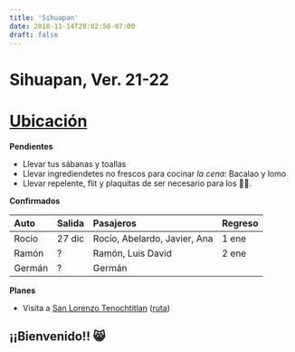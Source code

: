 ```yaml
---
title: 'Sihuapan'
date: 2018-11-14T20:02:50-07:00
draft: false
---
```


# Sihuapan, Ver. 21-22

# [Ubicación](https://www.google.com/maps/place/Memelas+Sihuapan,+Centro,+95810+Sihuapan,+Ver./@18.4362379,-95.175912,17z/data=!4m2!3m1!1s0x85c273cf1483240b:0xd6fca634447fea48?force=pwa&source=mlapk)

__Pendientes__

- Llevar tus sábanas y toallas
- Llevar ingrediendetes no frescos para cocinar _la cena_: Bacalao y lomo
- Llevar repelente, flit y plaquitas de ser necesario para los 🦟🦟.

__Confirmados__

|Auto|Salida|Pasajeros|Regreso|
|:---|:---|:---|:---|
|Rocío|27 dic|Rocío, Abelardo, Javier, Ana|1 ene|
|Ramón|?|Ramón, Luis David|2 ene|
|Germán|?|Germán|

__Planes__

- Visita a [San Lorenzo Tenochtitlan](https://www.inah.gob.mx/zonas/186-zona-arqueologica-de-san-lorenzo-tenochtitlan) ([ruta](https://goo.gl/maps/UjiyuPEHaWgQrAFe8))

## ¡¡Bienvenido!! 😸
